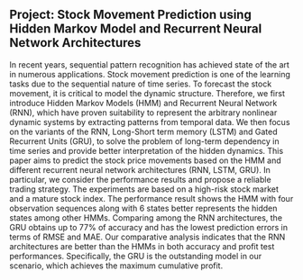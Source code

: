 ## Project: Stock Movement Prediction using Hidden Markov Model and Recurrent Neural Network Architectures
In recent years, sequential pattern recognition has achieved state of the art in numerous applications. Stock movement prediction is one of the learning tasks due to the sequential nature of time series. To forecast the stock movement, it is critical to model the dynamic structure. Therefore, we first introduce Hidden Markov Models (HMM) and Recurrent Neural Network (RNN), which have proven suitability to represent the arbitrary nonlinear dynamic systems by extracting patterns from temporal data. We then focus on the variants of the RNN, Long-Short term memory (LSTM) and Gated Recurrent Units (GRU), to solve the problem of long-term dependency in time series and provide better interpretation of the hidden dynamics. This paper aims to predict the stock price movements based on the HMM and different recurrent neural network architectures (RNN, LSTM, GRU). In particular, we consider the performance results and propose a reliable trading strategy. The experiments are based on a high-risk stock market and a mature stock index. The performance result shows the HMM with four observation sequences along with 6 states better represents the hidden states among other HMMs. Comparing among the RNN architectures, the GRU obtains up to 77% of accuracy and has the lowest prediction errors in terms of RMSE and MAE. Our comparative analysis indicates that the RNN architectures are better than the HMMs in both accuracy and profit test performances. Specifically, the GRU is the outstanding model in our scenario, which achieves the maximum cumulative profit.

